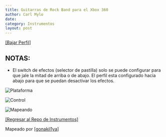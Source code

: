 ```yaml
---
title: Guitarras de Rock Band para el Xbox 360
author: Carl Mylo
date: 
category: Instrumentos
layout: post
---
```


[[Bajar Perfil]](https://github.com/hmxmilohax/rb3-pc/raw/main/instrument-repo/Xbox%20360%20Rock%20Band%20Guitar.7z)

## NOTAS:

* El switch de efectos (selector de pastilla) solo se puede configurar para que jale la mitad de arriba o de abajo. El perfil esta configurado hacia abajo para que se puedan desactivar los efectos.

![Plataforma](https://carlmylo.github.io/docu-rpcs3/images/instruments/plat/360.png "Plataforma") 

![Control](https://carlmylo.github.io/docu-rpcs3/images/instruments/cont/rbgtrscontroller.png "Control") 

![Mapeando](https://carlmylo.github.io/docu-rpcs3/images/instruments/360rbgtrsmapping.png "Mapeando") 

[[Regresar al Repo de Instrumentos]](https://rb3pc.milohax.org/espanol/repodeinst/#lista-de-instrumentos)



Mapeado por [[gonakil1ya]](https://linktr.ee/Gonakil1ya)